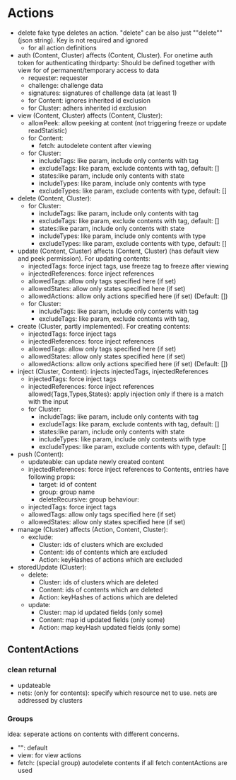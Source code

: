 # Actions

-   delete fake type deletes an action. "delete" can be also just ""delete"" (json string). Key is not required and ignored
    -   for all action definitions
-   auth (Content, Cluster) affects (Content, Cluster). For onetime auth token for authenticating thirdparty: Should be defined together with view for of permanent/temporary access to data
    -   requester: requester
    -   challenge: challenge data
    -   signatures: signatures of challenge data (at least 1)
    -   for Content: ignores inherited id exclusion
    -   for Cluster: adhers inherited id exclusion
-   view (Content, Cluster) affects (Content, Cluster):
    -   allowPeek: allow peeking at content (not triggering freeze or update readStatistic)
    -   for Content:
        -   fetch: autodelete content after viewing
    -   for Cluster:
        -   includeTags: like param, include only contents with tag
        -   excludeTags: like param, exclude contents with tag, default: \[\]
        -   states:like param, include only contents with state
        -   includeTypes: like param, include only contents with type
        -   excludeTypes: like param, exclude contents with type, default: \[\]
-   delete (Content, Cluster):
    -   for Cluster:
        -   includeTags: like param, include only contents with tag
        -   excludeTags: like param, exclude contents with tag, default: \[\]
        -   states:like param, include only contents with state
        -   includeTypes: like param, include only contents with type
        -   excludeTypes: like param, exclude contents with type, default: \[\]
-   update (Content, Cluster) affects (Content, Cluster) (has default view and peek permission). For updating contents:
    -   injectedTags: force inject tags, use freeze tag to freeze after viewing
    -   injectedReferences: force inject references
    -   allowedTags: allow only tags specified here (if set)
    -   allowedStates: allow only states specified here (if set)
    -   allowedActions: allow only actions specified here (if set) (Default: [])
    -   for Cluster:
        -   includeTags: like param, include only contents with tag
        -   excludeTags: like param, exclude contents with tag,
-   create (Cluster, partly implemented). For creating contents:
    -   injectedTags: force inject tags
    -   injectedReferences: force inject references
    -   allowedTags: allow only tags specified here (if set)
    -   allowedStates: allow only states specified here (if set)
    -   allowedActions: allow only actions specified here (if set) (Default: [])
-   inject (Cluster, Content): injects injectedTags, injectedReferences
    -   injectedTags: force inject tags
    -   injectedReferences: force inject references
        allowed{Tags,Types,States}: apply injection only if there is a match with the input
    -   for Cluster:
        -   includeTags: like param, include only contents with tag
        -   excludeTags: like param, exclude contents with tag, default: \[\]
        -   states:like param, include only contents with state
        -   includeTypes: like param, include only contents with type
        -   excludeTypes: like param, exclude contents with type, default: \[\]
-   push (Content):
    -   updateable: can update newly created content
    -   injectedReferences: force inject references to Contents, entries have following props:
        -   target: id of content
        -   group: group name
        -   deleteRecursive: group behaviour:
    -   injectedTags: force inject tags
    -   allowedTags: allow only tags specified here (if set)
    -   allowedStates: allow only states specified here (if set)
-   manage (Cluster) affects (Action, Content, Cluster):
    -   exclude:
        -   Cluster: ids of clusters which are excluded
        -   Content: ids of contents which are excluded
        -   Action: keyHashes of actions which are excluded
-   storedUpdate (Cluster):
    -   delete:
        -   Cluster: ids of clusters which are deleted
        -   Content: ids of contents which are deleted
        -   Action: keyHashes of actions which are deleted
    -   update:
        -   Cluster: map id updated fields (only some)
        -   Content: map id updated fields (only some)
        -   Action: map keyHash updated fields (only some)

## ContentActions

### clean returnal

-   updateable
-   nets: (only for contents): specify which resource net to use. nets are addressed by clusters

### Groups

idea: seperate actions on contents with different concerns.

-   "": default
-   view: for view actions
-   fetch: (special group) autodelete contents if all fetch contentActions are used
